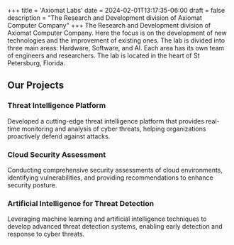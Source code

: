 +++
title = 'Axiomat Labs'
date = 2024-02-01T13:17:35-06:00
draft = false
description = "The Research and Development division of Axiomat Computer Company"
+++
The Research and Development division of Axiomat Computer Company.  Here the focus is on the development of new technologies and the improvement of existing ones.  The lab is divided into three main areas: Hardware, Software, and AI.  Each area has its own team of engineers and researchers.  The lab is located in the heart of St Petersburg, Florida.

## Our Projects

### Threat Intelligence Platform
Developed a cutting-edge threat intelligence platform that provides real-time monitoring and analysis of cyber threats, helping organizations proactively defend against attacks.

### Cloud Security Assessment
Conducting comprehensive security assessments of cloud environments, identifying vulnerabilities, and providing recommendations to enhance security posture.

### Artificial Intelligence for Threat Detection
Leveraging machine learning and artificial intelligence techniques to develop advanced threat detection systems, enabling early detection and response to cyber threats.

